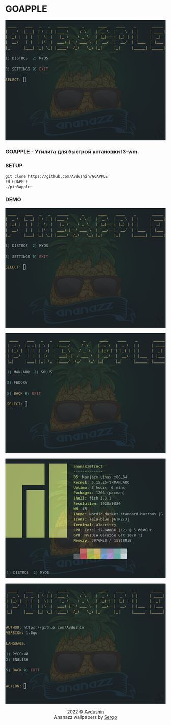 # GOAPPLE

<div align="center">
	<img src="src/assets/mm.jpg">    
</div>





### GOAPPLE - Утилита для быстрой установки I3-wm.

### SETUP

```text
git clone https://github.com/Avdushin/GOAPPLE
cd GOAPPLE
./pin3apple
```

### DEMO

![mm](src/assets/mm.jpg)

![dm](src/assets/dm.jpg)

![myos](src/assets/myos.jpg)

![settings](src/assets/settings.jpg)

<p align="center">
2022 © <a href="https://github.com/Avdushin" target="_blank">Avdushin</a>	<br/>
Ananazz wallpapers by <a href="https://t.me/sm1rn0fskiy">Sergo</a> 
</p>
